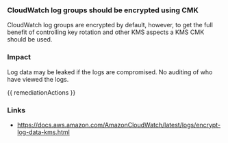 
### CloudWatch log groups should be encrypted using CMK

CloudWatch log groups are encrypted by default, however, to get the full benefit of controlling key rotation and other KMS aspects a KMS CMK should be used.

### Impact
Log data may be leaked if the logs are compromised. No auditing of who have viewed the logs.

<!-- DO NOT CHANGE -->
{{ remediationActions }}

### Links
- https://docs.aws.amazon.com/AmazonCloudWatch/latest/logs/encrypt-log-data-kms.html
        